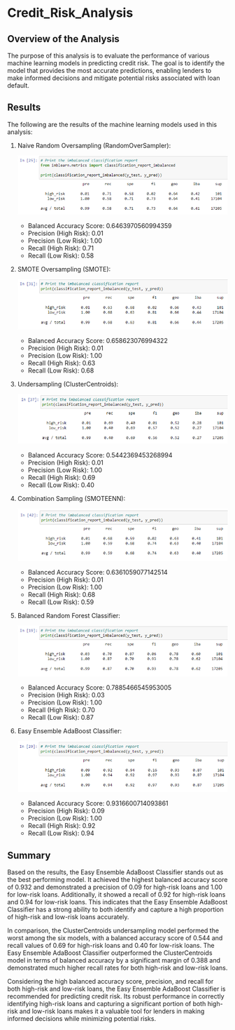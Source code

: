 # Credit_Risk_Analysis

## Overview of the Analysis
The purpose of this analysis is to evaluate the performance of various machine learning models in predicting credit risk. The goal is to identify the model that provides the most accurate predictions, enabling lenders to make informed decisions and mitigate potential risks associated with loan default.

## Results
The following are the results of the machine learning models used in this analysis:

1. Naive Random Oversampling (RandomOverSampler):
    
    ![RandomOverSampler_ImbalancedClassificationReport](Screenshots/RandomOverSampler_ImbalancedClassificationReport.png)
   - Balanced Accuracy Score: 0.6463970560994359
   - Precision (High Risk): 0.01
   - Precision (Low Risk): 1.00
   - Recall (High Risk): 0.71
   - Recall (Low Risk): 0.58

2. SMOTE Oversampling (SMOTE):
     
    ![SMOTE_ImbalancedClassificationReport](Screenshots/SMOTE_ImbalancedClassificationReport.png)
   - Balanced Accuracy Score: 0.658623076994322
   - Precision (High Risk): 0.01
   - Precision (Low Risk): 1.00
   - Recall (High Risk): 0.63
   - Recall (Low Risk): 0.68

3. Undersampling (ClusterCentroids):
     
    ![ClusterCentroids_ImbalancedClassificationReport](Screenshots/ClusterCentroids_ImbalancedClassificationReport.png)
   - Balanced Accuracy Score: 0.5442369453268994
   - Precision (High Risk): 0.01
   - Precision (Low Risk): 1.00
   - Recall (High Risk): 0.69
   - Recall (Low Risk): 0.40

4. Combination Sampling (SMOTEENN):
     
    ![SMOTEENN_ImbalancedClassificationReport](Screenshots/SMOTEENN_ImbalancedClassificationReport.png)
   - Balanced Accuracy Score: 0.6361059077142514
   - Precision (High Risk): 0.01
   - Precision (Low Risk): 1.00
   - Recall (High Risk): 0.68
   - Recall (Low Risk): 0.59

5. Balanced Random Forest Classifier:
     
    ![BalancedRandomForestClassifier_ImbalancedClassificationReport](Screenshots/BalancedRandomForestClassifier_ImbalancedClassificationReport.png)
   - Balanced Accuracy Score: 0.7885466545953005
   - Precision (High Risk): 0.03
   - Precision (Low Risk): 1.00
   - Recall (High Risk): 0.70
   - Recall (Low Risk): 0.87

6. Easy Ensemble AdaBoost Classifier:
     
    ![EasyEnsembleClassifier_ImbalancedClassificationReport](Screenshots/EasyEnsembleClassifier_ImbalancedClassificationReport.png)
   - Balanced Accuracy Score: 0.9316600714093861
   - Precision (High Risk): 0.09
   - Precision (Low Risk): 1.00
   - Recall (High Risk): 0.92
   - Recall (Low Risk): 0.94

## Summary
Based on the results, the Easy Ensemble AdaBoost Classifier stands out as the best performing model. It achieved the highest balanced accuracy score of 0.932 and demonstrated a precision of 0.09 for high-risk loans and 1.00 for low-risk loans. Additionally, it showed a recall of 0.92 for high-risk loans and 0.94 for low-risk loans. This indicates that the Easy Ensemble AdaBoost Classifier has a strong ability to both identify and capture a high proportion of high-risk and low-risk loans accurately.

In comparison, the ClusterCentroids undersampling model performed the worst among the six models, with a balanced accuracy score of 0.544 and recall values of 0.69 for high-risk loans and 0.40 for low-risk loans. The Easy Ensemble AdaBoost Classifier outperformed the ClusterCentroids model in terms of balanced accuracy by a significant margin of 0.388 and demonstrated much higher recall rates for both high-risk and low-risk loans.

Considering the high balanced accuracy score, precision, and recall for both high-risk and low-risk loans, the Easy Ensemble AdaBoost Classifier is recommended for predicting credit risk. Its robust performance in correctly identifying high-risk loans and capturing a significant portion of both high-risk and low-risk loans makes it a valuable tool for lenders in making informed decisions while minimizing potential risks.
